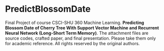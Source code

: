 # PredictBlossomDate

Final Project of course CSCI-SHU 360 Machine Learning. **Predicting Blossom Date of Cherry Tree With Support Vector Machine and Recurrent Neural Network (Long-Short Term Memory)**.
The attachment files are source codes, crafted paper, and final presentation. Please take them only for academic reference. All rights reserved by the original authors. 
